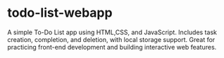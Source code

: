 # todo-list-webapp
A simple To-Do List app using HTML,CSS, and JavaScript. Includes task creation, completion, and deletion, with local storage support. Great for practicing front-end development and building interactive web features. 
